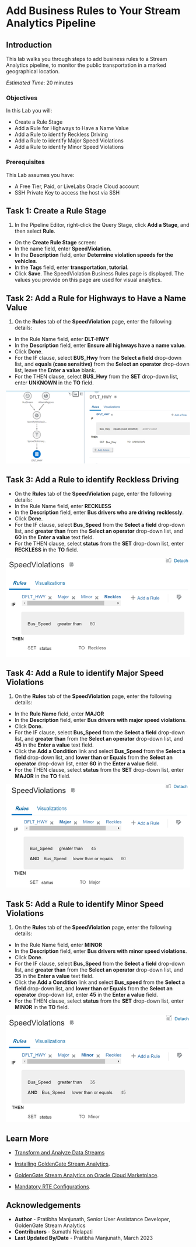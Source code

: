 
# Add Business Rules to Your Stream Analytics Pipeline

## Introduction

This lab walks you through steps to add business rules to a Stream Analytics pipeline, to monitor the public transportation in a marked geographical location.


*Estimated Time*: 20 minutes

### Objectives
In this Lab you will:
- Create a Rule Stage
- Add a Rule for Highways to Have a Name Value
- Add a Rule to identify Reckless Driving
- Add a Rule to identify Major Speed Violations
- Add a Rule to identify Minor Speed Violations


### Prerequisites
This Lab assumes you have:
- A Free Tier, Paid, or LiveLabs Oracle Cloud account
- SSH Private Key to access the host via SSH

## **Task 1:** Create a Rule Stage

1. In the Pipeline Editor, right-click the Query Stage, click **Add a Stage**, and then select **Rule**.
  - On the **Create Rule Stage** screen:
  - In the name field, enter **SpeedViolation**.
  - In the **Description** field, enter **Determine violation speeds for the vehicles**.
  - In the **Tags** field, enter **transportation, tutorial**.
  - Click **Save**.
The SpeedViolation Business Rules page is displayed. The values you provide on this page are used for visual analytics.

## **Task 2:** Add a Rule for Highways to Have a Name Value
 1. On the **Rules** tab of the **SpeedViolation** page, enter the following details:
 - In the Rule Name field, enter **DLT-HWY**
 - In the **Description** field, enter **Ensure all highways have a name value**.
 - Click **Done**.
 - For the IF clause, select **BUS_Hwy** from the **Select a field** drop-down list, and **equals (case sensitive)** from the **Select an operator** drop-down list, leave the **Enter a value** blank.
 - For the THEN clause, select **BUS_Hwy** from the **SET** drop-down list, enter **UNKNOWN** in the **TO** field.

 ![Adding a rule for highway name](./images/DFLT_HWY.PNG "")

 
## **Task 3:** Add a Rule to identify Reckless Driving
- On the **Rules** tab of the **SpeedViolation** page, enter the following details:
 - In the Rule Name field, enter **RECKLESS**
 - In the **Description** field, enter **Bus drivers who are driving recklessly**.
 - Click **Done**.
 - For the IF clause, select **Bus_Speed** from the **Select a field** drop-down list, and **greater than** from the **Select an operator** drop-down list, and **60** in the **Enter a value** text field.
 - For the THEN clause, select **status** from the **SET** drop-down list, enter **RECKLESS** in the **TO** field.

 ![Business Rule to identify Reckless driving](./images/Reckless.PNG "")
 
## **Task 4:** Add a Rule to identify Major Speed Violations
1. On the **Rules** tab of the **SpeedViolation** page, enter the following details:
 - In the **Rule Name** field, enter **MAJOR**
 - In the **Description** field, enter **Bus drivers with major speed violations**.
 - Click **Done**.
 - For the IF clause, select **Bus_Speed** from the **Select a field** drop-down list, and **greater than** from the **Select an operator** drop-down list, and **45** in the **Enter a value** text field.
 - Click the **Add a Condition** link and select **Bus_Speed** from the **Select a field** drop-down list, and **lower than or Equals** from the **Select an operator** drop-down list, enter **60** in the **Enter a value** field.
 - For the THEN clause, select **status** from the **SET** drop-down list, enter **MAJOR** in the **TO** field.

  ![Business Rule to identify Major Speed Violation](./images/Major.PNG "")

## **Task 5:** Add a Rule to identify Minor Speed Violations
1. On the **Rules** tab of the **SpeedViolation** page, enter the following details:
 - In the Rule Name field, enter **MINOR**
 - In the **Description** field, enter **Bus drivers with minor speed violations**.
 - Click **Done**.
 - For the IF clause, select **Bus_Speed** from the **Select a field** drop-down list, and **greater than** from the **Select an operator** drop-down list, and **35** in the **Enter a value** text field.
 - Click the **Add a Condition** link and select **Bus_speed** from the **Select a field** drop-down list, and **lower than or Equals** from the **Select an operator** drop-down list, enter **45** in the **Enter a value** field.
 - For the THEN clause, select **status** from the **SET** drop-down list, enter **MINOR** in the **TO** field.

  ![Business Rule to identify Minor Speed Violation](./images/Minor.PNG "")
## Learn More

* [Transform and Analyze Data Streams](https://docs.oracle.com/en/middleware/fusion-middleware/osa/19.1/using/creating-pipeline-transform-and-analyze-data-streams.html#GUID-9DB9B57A-1095-4557-ACB9-816A696EB121)

* [Installing GoldenGate Stream Analytics](https://docs.oracle.com/en/middleware/fusion-middleware/osa/19.1/install/how-install-goldengate-stream-analytics.html#GUID-13BC895D-6AD1-4398-98E2-B5BE5B14D26B).

* [GoldenGate Stream Analytics on Oracle Cloud Marketplace](https://docs.oracle.com/en/middleware/fusion-middleware/osa/19.1/osamp/getting-started-goldengate-stream-analytics-oci.html#GUID-B488861E-1C43-4177-A1F8-40F8E44754AD).

* [Mandatory RTE Configurations](https://docs.oracle.com/en/middleware/fusion-middleware/osa/19.1/using/configuring-runtime-environment.html#GUID-EB33DDFD-7444-434D-8944-059564A453FD).

## Acknowledgements
* **Author** - Pratibha Manjunath, Senior User Assistance Developer, GoldenGate Stream Analytics
* **Contributors** - Sumathi Nelapati
* **Last Updated By/Date** - Pratibha Manjunath, March 2023
